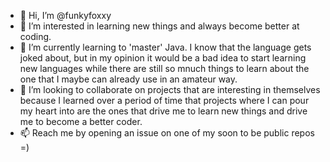 - 👋 Hi, I’m @funkyfoxxy
- 👀 I’m interested in learning new things and always become better at coding.
- 🌱 I’m currently learning to 'master' Java. I know that the language gets joked about, but in my opinion it would be a bad idea to start learning new languages while there are still so mnuch things to learn about the one that I maybe can already use in an amateur way.
- 💞️ I’m looking to collaborate on projects that are interesting in themselves because I learned over a period of time that projects where I can pour my heart into are the ones that drive me to learn new things and drive me to become a better coder.
- 📫 Reach me by opening an issue on one of my soon to be public repos =)

<!---
funkyfoxxy/funkyfoxxy is a ✨ special ✨ repository because its `README.md` (this file) appears on your GitHub profile.
You can click the Preview link to take a look at your changes.
--->
